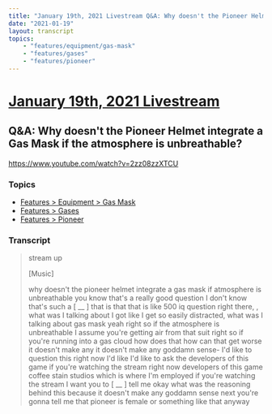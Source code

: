 ```yaml
---
title: "January 19th, 2021 Livestream Q&A: Why doesn't the Pioneer Helmet integrate a Gas Mask if the atmosphere is unbreathable?"
date: "2021-01-19"
layout: transcript
topics:
    - "features/equipment/gas-mask"
    - "features/gases"
    - "features/pioneer"
---
```

# [January 19th, 2021 Livestream](../2021-01-19.md)
## Q&A: Why doesn't the Pioneer Helmet integrate a Gas Mask if the atmosphere is unbreathable?
https://www.youtube.com/watch?v=2zz08zzXTCU

### Topics
* [Features > Equipment > Gas Mask](../topics/features/equipment/gas-mask.md)
* [Features > Gases](../topics/features/gases.md)
* [Features > Pioneer](../topics/features/pioneer.md)

### Transcript

> stream up
>
> [Music]
>
> why doesn't the pioneer helmet integrate a gas mask if atmosphere is unbreathable you know that's a really good question I don't know that's such a [ __ ] that is that that is like 500 iq question right there, , what was I talking about I got like I get so easily distracted, what was I talking about gas mask yeah right so if the atmosphere is unbreathable I assume you're getting air from that suit right so if you're running into a gas cloud how does that how can that get worse it doesn't make any it doesn't make any goddamn sense- I'd like to question this right now I'd like I'd like to ask the developers of this game if you're watching the stream right now developers of this game coffee stain studios which is where I'm employed if you're watching the stream I want you to [ __ ] tell me okay what was the reasoning behind this because it doesn't make any goddamn sense next you're gonna tell me that pioneer is female or something like that anyway
